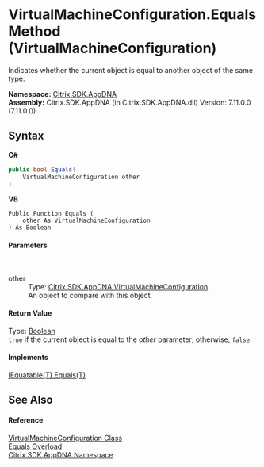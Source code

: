 # VirtualMachineConfiguration.Equals Method (VirtualMachineConfiguration)
 

Indicates whether the current object is equal to another object of the same type.

**Namespace:**&nbsp;[Citrix.SDK.AppDNA](index.md)<br />**Assembly:**&nbsp;Citrix.SDK.AppDNA (in Citrix.SDK.AppDNA.dll) Version: 7.11.0.0 (7.11.0.0)

## Syntax

**C#**
```csharp
public bool Equals(
	VirtualMachineConfiguration other
)
```

**VB**
```vbnet
Public Function Equals ( 
	other As VirtualMachineConfiguration
) As Boolean
```


#### Parameters
&nbsp;<dl><dt>other</dt><dd>Type: <a href="754eec9f-6762-6e91-8c11-53eb67bc96ed">Citrix.SDK.AppDNA.VirtualMachineConfiguration</a><br />An object to compare with this object.</dd></dl>

#### Return Value
Type: <a href="http://msdn2.microsoft.com/en-us/library/a28wyd50" target="_blank">Boolean</a><br />`true` if the current object is equal to the *other* parameter; otherwise, `false`.

#### Implements
<a href="http://msdn2.microsoft.com/en-us/library/ms131190" target="_blank">IEquatable(T).Equals(T)</a><br />

## See Also


#### Reference
<a href="754eec9f-6762-6e91-8c11-53eb67bc96ed">VirtualMachineConfiguration Class</a><br /><a href="a646cc0c-e2a3-4cae-a53f-503f69d92fba">Equals Overload</a><br /><a href="fe2d265b-410b-8b11-1eb4-a790e0b062bf">Citrix.SDK.AppDNA Namespace</a><br />